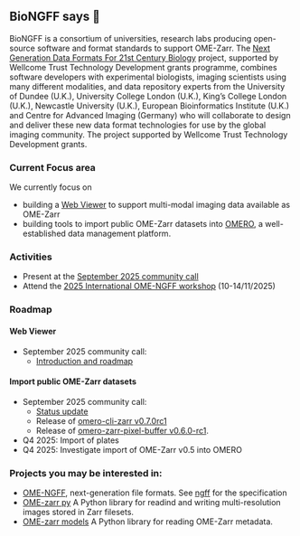 ## BioNGFF says 👋

BioNGFF is a consortium of universities, research labs producing open-source software and format standards to support OME-Zarr.
The [Next Generation Data Formats For 21st Century Biology](https://wellcome.org/research-funding/funding-portfolio/funded-grants/next-generation-data-formats-21st-century-biology) project, supported by Wellcome Trust Technology Development grants programme, combines software developers with experimental biologists, imaging scientists using many different modalities, and data repository experts  from the University of Dundee (U.K.), University College London (U.K.), King’s College London (U.K.), Newcastle University (U.K.), European Bioinformatics Institute (U.K.) and Centre for Advanced Imaging (Germany) who will collaborate to design and deliver these new data format technologies for use by the global imaging community. The project supported by Wellcome Trust Technology Development grants.

### Current Focus area

We currently focus on 
* building a [Web Viewer](https://github.com/BioNGFF/biongff-viewer) to support multi-modal imaging data available as OME-Zarr
* building tools to import public OME-Zarr datasets into [OMERO](https://www.openmicroscopy.org/omero/), a well-established data management platform.

### Activities
* Present at the [September 2025 community call](https://forum.image.sc/t/join-us-for-the-next-ome-ngff-community-call-on-september-23-9-00-cest-and-17-00-cest/115611)
* Attend the [2025 International OME-NGFF workshop](https://www.biovisioncenter.uzh.ch/en/events/Upcoming-Events/2025-OME-NGFF-workshop.html) (10-14/11/2025)

### Roadmap
#### Web Viewer

* September 2025 community call:
    * [Introduction and roadmap](https://docs.google.com/presentation/d/1azX0kenr0TlkD9J2IHtrvzKv2xjbB3sCZDkN2N_0-Hk/edit?slide=id.g1363ca77dac_0_12#slide=id.g1363ca77dac_0_12)

#### Import public OME-Zarr datasets 

* September 2025 community call:
    * [Status update](https://zenodo.org/records/17186172) 
    * Release of [omero-cli-zarr v0.7.0rc1](https://github.com/ome/omero-cli-zarr/releases/tag/v0.7.0rc1)
    * Release of [omero-zarr-pixel-buffer v0.6.0-rc1](https://github.com/glencoesoftware/omero-zarr-pixel-buffer/releases/tag/v0.6.0-rc1).
* Q4 2025: Import of plates
* Q4 2025: Investigate import of OME-Zarr v0.5 into OMERO

### Projects you may be interested in: ###
* [OME-NGFF](https://ngff.openmicroscopy.org/latest), next-generation file formats. See [ngff](https://github.com/ome/ngff) for the specification
* [OME-zarr py](https://github.com/ome/ome-zarr-py) A Python library for readind and writing multi-resolution images stored in Zarr filesets.
* [OME-zarr models](https://github.com/ome-zarr-models/ome-zarr-models-py) A Python library for reading OME-Zarr metadata.

